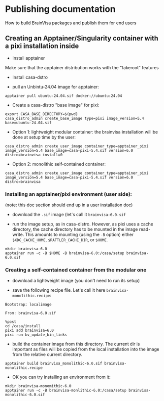 
# Publishing documentation

How to build BrainVisa packages and publish them for end users

## Creating an Apptainer/Singularity container with a pixi installation inside

* Install apptainer

Make sure that the apptainer distribution works with the "fakeroot" features

* Install casa-dstro

* pull an Unbintu-24.04 image for apptainer:

```
apptainer pull ubuntu-24.04.sif docker://ubuntu:24.04
```

* Create a casa-distro "base image" for pixi:

```
export CASA_BASE_DIRECTORY=$(pwd)
casa_distro_admin create_base_image type=pixi image_version=5.4 base=ubuntu-24.04.sif
```

* Option 1: lightweight modular container: the brainvisa installation will be done at setup time by the user:

```
casa_distro_admin create_user_image container_type=apptainer_pixi image_version=5.4 base_image=casa-pixi-5.4.sif version=6.0 distro=brainvisa install=0
```

* Option 2: monolithic self-contained container:

```
casa_distro_admin create_user_image container_type=apptainer_pixi image_version=5.4 base_image=casa-pixi-5.4.sif version=6.0 distro=brainvisa
```

### Installing an apptainer/pixi environment (user side):

(note: this doc section should end up in a user installation doc)

* download the `.sif` image (let's call it `brainvisa-6.0.sif`

* run the image setup, as in casa-distro. However, as pixi uses a cache directory, the cache directory has to be mounted in the image read-write. This amounts to mounting (using the `-B` option) either `$XDG_CACHE_HOME`, `$RATTLER_CACHE_DIR`, or `$HOME`.

```
mkdir brainvisa-6.0
apptainer run -c -B $HOME -B brainvisa-6.0:/casa/setup brainvisa-6.0.sif
```

### Creating a self-contained container from the modular one

* download a lightweight image (you don't need to run its setup)

* save the following recipe file. Let's call it here `brainvisa-monolithic.recipe`:

```
Bootstrap: localimage

From: brainvisa-6.0.sif

%post
cd /casa/install
pixi add brainvisa=6.0
pixi run bv_update_bin_links
```

* build the container image from this directory. The current dir is important as files will be copied from the local installation into the image from the relative current directory.

```
apptainer build brainvisa_monolithic-6.0.sif brainvisa-monolithic.recipe
```

* OK you can try installing an environment from it:

```
mkdir brainvisa-monomithic-6.0
apptainer run -c -B brainvisa-monlithic-6.0:/casa/setup brainvisa-monolithic-6.0.sif
```
